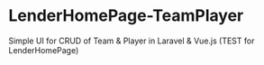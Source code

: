 # LenderHomePage-TeamPlayer
Simple UI for CRUD of Team &amp; Player in Laravel &amp; Vue.js (TEST for LenderHomePage)
